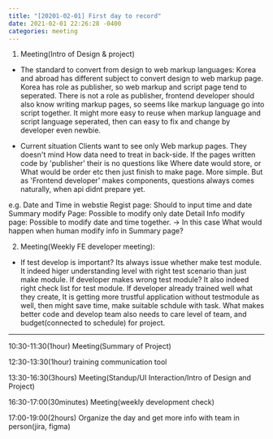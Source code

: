 ```yaml
---
title: "[20201-02-01] First day to record"
date: 2021-02-01 22:26:28 -0400
categories: meeting
---
```


1. Meeting(Intro of Design & project)
* The standard to convert from design to web markup languages:
Korea and abroad has different subject to convert design to web markup page.
Korea has role as publisher, so web markup and script page tend to seperated.
There is not a role as publisher, frontend developer should also know writing markup pages, so seems like markup language go into script together.
It might more easy to reuse when markup language and script language seperated, then can easy to fix and change by developer even newbie.
			
* Current situation
Clients want to see only Web markup pages. They doesn't mind How data need to treat in back-side. 
If the pages written code by 'publisher' their is no questions like Where date would store, or What would be order etc then just finish to make page. More simple.
But as 'Frontend developer' makes components, questions always comes naturally, when api didnt prepare yet.

e.g. Date and Time in webstie
Regist page: Should to input time and date
Summary modify Page: Possible to modify only date
Detail Info modify page: Possible to modify date and time together.
-> In this case What would happen when human modify info in Summary page?



2. Meeting(Weekly FE developer meeting): 
* If test develop is important?
Its always issue whether make test module. It indeed higer understanding level with right test scenario than just make module.
If developer makes wrong test module? It also indeed right check list for test module.
If developer already trained well what they create, It is getting more trustful application without testmodule as well, then might save time, make suitable schdule with task.
What makes better code and develop team also needs to care level of team, and budget(connected to schedule) for project.


-----------------------------------------------------------


10:30-11:30(1hour)	Meeting(Summary of Project)

12:30-13:30(1hour)	training communication tool

13:30-16:30(3hours)	Meeting(Standup/UI Interaction/Intro of Design and Project)

16:30-17:00(30minutes) 	Meeting(weekly development check)

17:00-19:00(2hours) 	Organize the day and get more info with team in person(jira, figma)
